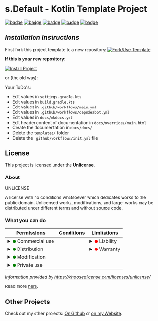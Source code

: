 # s.Default - Kotlin Template Project
[![badge](https://img.shields.io/badge/license-UNLICENSE-orange)](https://github.com/scolastico-dev/s.Default/blob/main/LICENSE)
[![badge](https://img.shields.io/github/languages/code-size/scolastico-dev/s.Default)](https://github.com/scolastico-dev/s.Default/graphs/contributors)
[![badge](https://img.shields.io/github/issues/scolastico-dev/s.Default)](https://github.com/scolastico-dev/s.Default/issues)
[![badge](https://img.shields.io/github/v/tag/scolastico-dev/s.Default?label=version)](https://github.com/scolastico-dev/s.Default/releases)
[![badge](https://github.com/scolastico-dev/s.Default/actions/workflows/main.yml/badge.svg)](https://github.com/scolastico-dev/s.Default/actions)

## *Installation Instructions*
First fork this project template to a new repository:
[![Fork/Use Template](https://img.shields.io/badge/Click%20to-fork%2Fuse%20template-brightgreen)](https://github.com/scolastico-dev/s.Default/generate)

**If this is _your_ new repository:**

[![Install Project](https://img.shields.io/badge/Click%20To-Install%20Project-brightgreen)](templates/project-settings.env)

or (the old way):

Your ToDo's:
- Edit values in `settings.gradle.kts`
- Edit values in `build.gradle.kts`
- Edit values in `.github/workflows/main.yml`
- Edit values in `.github/workflows/depndeabot.yml`
- Edit values in `docs/mkdocs.yml`
- Edit header content of documentation in `docs/overrides/main.html`
- Create the documentation in `docs/docs/`
- Delete the `templates/` folder
- Delete the `.github/workflows/init.yml` file

## License
This project is licensed under the **Unlicense**.

### About
UNLICENSE

A license with no conditions whatsoever which dedicates works to the public domain. Unlicensed works, modifications, and larger works may be distributed under different terms and without source code.

### What you can do
| Permissions                                                                                                                                                                                                                                     | Conditions                                                                                                                                                                                                                                                                                                                                                                                                             | Limitations                                                                                                                                                                                                                                                                                                                                  |
|-------------------------------------------------------------------------------------------------------------------------------------------------------------------------------------------------------------------------------------------------|------------------------------------------------------------------------------------------------------------------------------------------------------------------------------------------------------------------------------------------------------------------------------------------------------------------------------------------------------------------------------------------------------------------------|----------------------------------------------------------------------------------------------------------------------------------------------------------------------------------------------------------------------------------------------------------------------------------------------------------------------------------------------|
| <details><summary><svg width="10" height="10" xmlns="http://www.w3.org/2000/svg"><circle cx="5" cy="5" r="5" fill="green"/></svg> Commercial use</summary>The licensed material and derivatives may be used for commercial purposes.</details>  |                                                                                                                                                                                                                                                                                                                                                                                                                        | <details><summary><svg width="10" height="10" xmlns="http://www.w3.org/2000/svg"><circle cx="5" cy="5" r="5" fill="red"/></svg> Liability</summary>This license includes a limitation of liability.</details>                                                                                                                                |
| <details><summary><svg width="10" height="10" xmlns="http://www.w3.org/2000/svg"><circle cx="5" cy="5" r="5" fill="green"/></svg> Distribution</summary>The licensed material may be distributed.</details>                                     |                                                                                                                                                                                                                                                                                                                                                                                                                        | <details><summary><svg width="10" height="10" xmlns="http://www.w3.org/2000/svg"><circle cx="5" cy="5" r="5" fill="red"/></svg> Warranty</summary>This license explicitly states that it does NOT provide any warranty.</details>                                                                                                            |
| <details><summary><svg width="10" height="10" xmlns="http://www.w3.org/2000/svg"><circle cx="5" cy="5" r="5" fill="green"/></svg> Modification</summary>The licensed material may be modified.</details>                                        |                                                                                                                                                                                                                                                                                                                                                                                                                        |                                                                                                                                                                                                                                                                                                                                              |
| <details><summary><svg width="10" height="10" xmlns="http://www.w3.org/2000/svg"><circle cx="5" cy="5" r="5" fill="green"/></svg> Private use</summary>The licensed material may be used and modified in private.</details>                     |                                                                                                                                                                                                                                                                                                                                                                                                                        |                                                                                                                                                                                                                                                                                                                                              |

*Information provided by https://choosealicense.com/licenses/unlicense/*

Read more [here](LICENSE).

## Other Projects
Check out my other projects: [On Github](https://github.com/scolastico/) or [on my Website](https://scolasti.co/).
